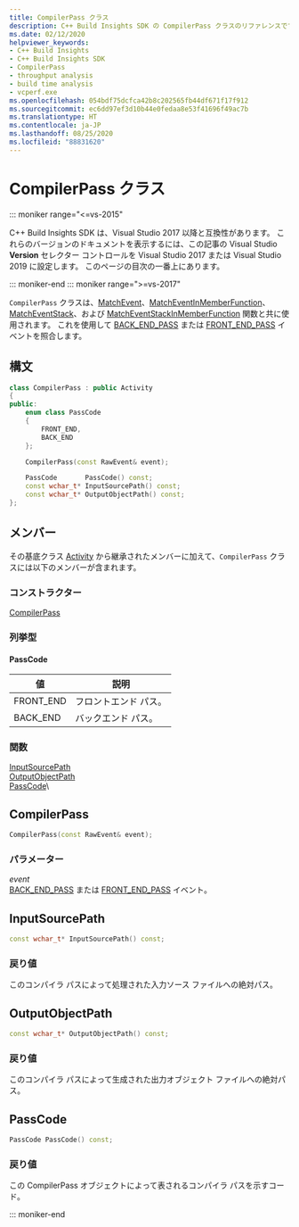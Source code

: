 ```yaml
---
title: CompilerPass クラス
description: C++ Build Insights SDK の CompilerPass クラスのリファレンスです。
ms.date: 02/12/2020
helpviewer_keywords:
- C++ Build Insights
- C++ Build Insights SDK
- CompilerPass
- throughput analysis
- build time analysis
- vcperf.exe
ms.openlocfilehash: 054bdf75dcfca42b8c202565fb44df671f17f912
ms.sourcegitcommit: ec6dd97ef3d10b44e0fedaa8e53f41696f49ac7b
ms.translationtype: HT
ms.contentlocale: ja-JP
ms.lasthandoff: 08/25/2020
ms.locfileid: "88831620"
---
```

# <a name="compilerpass-class"></a>CompilerPass クラス

::: moniker range="<=vs-2015"

C++ Build Insights SDK は、Visual Studio 2017 以降と互換性があります。 これらのバージョンのドキュメントを表示するには、この記事の Visual Studio **Version** セレクター コントロールを Visual Studio 2017 または Visual Studio 2019 に設定します。 このページの目次の一番上にあります。

::: moniker-end
::: moniker range=">=vs-2017"

`CompilerPass` クラスは、[MatchEvent](../functions/match-event.md)、[MatchEventInMemberFunction](../functions/match-event-in-member-function.md)、[MatchEventStack](../functions/match-event-stack.md)、および [MatchEventStackInMemberFunction](../functions/match-event-stack-in-member-function.md) 関数と共に使用されます。 これを使用して [BACK_END_PASS](../event-table.md#back-end-pass) または [FRONT_END_PASS](../event-table.md#front-end-pass) イベントを照合します。

## <a name="syntax"></a>構文

```cpp
class CompilerPass : public Activity
{
public:
    enum class PassCode
    {
        FRONT_END,
        BACK_END
    };

    CompilerPass(const RawEvent& event);

    PassCode       PassCode() const;
    const wchar_t* InputSourcePath() const;
    const wchar_t* OutputObjectPath() const;
};
```

## <a name="members"></a>メンバー

その基底クラス [Activity](activity.md) から継承されたメンバーに加えて、`CompilerPass` クラスには以下のメンバーが含まれます。

### <a name="constructors"></a>コンストラクター

[CompilerPass](#compiler-pass)

### <a name="enums"></a>列挙型

#### <a name="passcode"></a>PassCode

|値|説明|
|-|-|
|FRONT_END|フロントエンド パス。|
|BACK_END|バックエンド パス。|

### <a name="functions"></a>関数

[InputSourcePath](#input-source-path)\
[OutputObjectPath](#output-object-path)\
[PassCode](#pass-code)\

## <a name="compilerpass"></a><a name="compiler-pass"></a> CompilerPass

```cpp
CompilerPass(const RawEvent& event);
```

### <a name="parameters"></a>パラメーター

*event*\
[BACK_END_PASS](../event-table.md#back-end-pass) または [FRONT_END_PASS](../event-table.md#front-end-pass) イベント。

## <a name="inputsourcepath"></a><a name="input-source-path"></a> InputSourcePath

```cpp
const wchar_t* InputSourcePath() const;
```

### <a name="return-value"></a>戻り値

このコンパイラ パスによって処理された入力ソース ファイルへの絶対パス。

## <a name="outputobjectpath"></a><a name="output-object-path"></a> OutputObjectPath

```cpp
const wchar_t* OutputObjectPath() const;
```

### <a name="return-value"></a>戻り値

このコンパイラ パスによって生成された出力オブジェクト ファイルへの絶対パス。

## <a name="passcode"></a><a name="pass-code"></a> PassCode

```cpp
PassCode PassCode() const;
```

### <a name="return-value"></a>戻り値

この CompilerPass オブジェクトによって表されるコンパイラ パスを示すコード。

::: moniker-end
